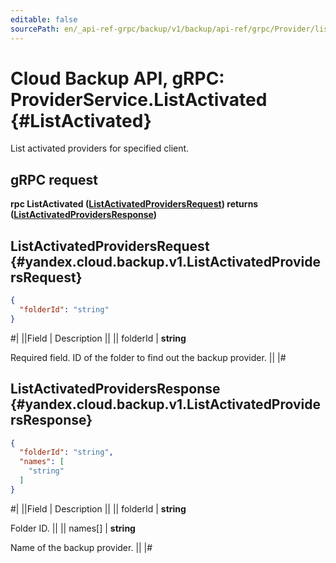 ```yaml
---
editable: false
sourcePath: en/_api-ref-grpc/backup/v1/backup/api-ref/grpc/Provider/listActivated.md
---
```


# Cloud Backup API, gRPC: ProviderService.ListActivated {#ListActivated}

List activated providers for specified client.

## gRPC request

**rpc ListActivated ([ListActivatedProvidersRequest](#yandex.cloud.backup.v1.ListActivatedProvidersRequest)) returns ([ListActivatedProvidersResponse](#yandex.cloud.backup.v1.ListActivatedProvidersResponse))**

## ListActivatedProvidersRequest {#yandex.cloud.backup.v1.ListActivatedProvidersRequest}

```json
{
  "folderId": "string"
}
```

#|
||Field | Description ||
|| folderId | **string**

Required field. ID of the folder to find out the backup provider. ||
|#

## ListActivatedProvidersResponse {#yandex.cloud.backup.v1.ListActivatedProvidersResponse}

```json
{
  "folderId": "string",
  "names": [
    "string"
  ]
}
```

#|
||Field | Description ||
|| folderId | **string**

Folder ID. ||
|| names[] | **string**

Name of the backup provider. ||
|#